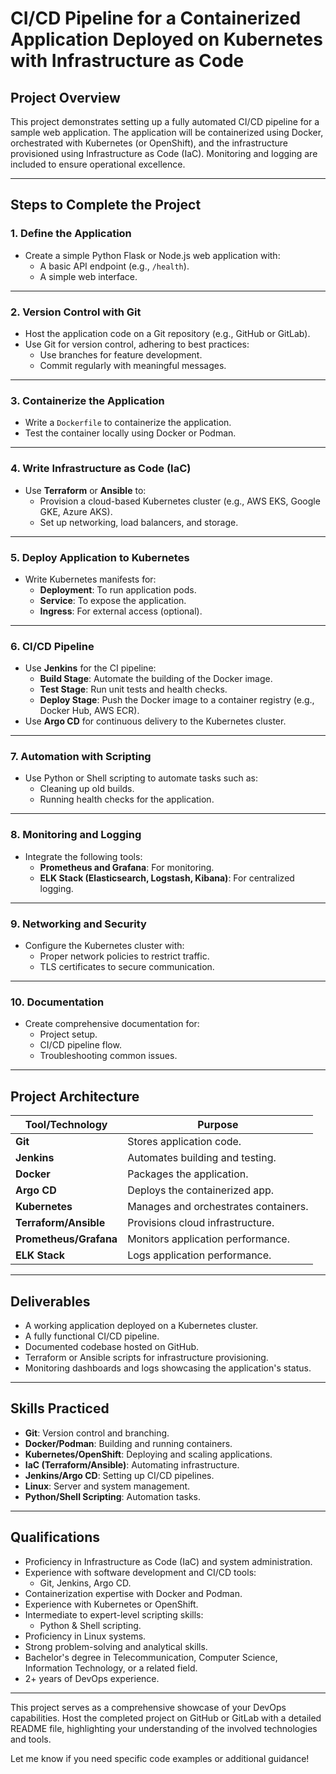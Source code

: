 # CI/CD Pipeline for a Containerized Application Deployed on Kubernetes with Infrastructure as Code

## Project Overview
This project demonstrates setting up a fully automated CI/CD pipeline for a sample web application. The application will be containerized using Docker, orchestrated with Kubernetes (or OpenShift), and the infrastructure provisioned using Infrastructure as Code (IaC). Monitoring and logging are included to ensure operational excellence.

---

## Steps to Complete the Project

### 1. Define the Application
- Create a simple Python Flask or Node.js web application with:
  - A basic API endpoint (e.g., `/health`).
  - A simple web interface.

---

### 2. Version Control with Git
- Host the application code on a Git repository (e.g., GitHub or GitLab).
- Use Git for version control, adhering to best practices:
  - Use branches for feature development.
  - Commit regularly with meaningful messages.

---

### 3. Containerize the Application
- Write a `Dockerfile` to containerize the application.
- Test the container locally using Docker or Podman.

---

### 4. Write Infrastructure as Code (IaC)
- Use **Terraform** or **Ansible** to:
  - Provision a cloud-based Kubernetes cluster (e.g., AWS EKS, Google GKE, Azure AKS).
  - Set up networking, load balancers, and storage.

---

### 5. Deploy Application to Kubernetes
- Write Kubernetes manifests for:
  - **Deployment**: To run application pods.
  - **Service**: To expose the application.
  - **Ingress**: For external access (optional).

---

### 6. CI/CD Pipeline
- Use **Jenkins** for the CI pipeline:
  - **Build Stage**: Automate the building of the Docker image.
  - **Test Stage**: Run unit tests and health checks.
  - **Deploy Stage**: Push the Docker image to a container registry (e.g., Docker Hub, AWS ECR).
- Use **Argo CD** for continuous delivery to the Kubernetes cluster.

---

### 7. Automation with Scripting
- Use Python or Shell scripting to automate tasks such as:
  - Cleaning up old builds.
  - Running health checks for the application.

---

### 8. Monitoring and Logging
- Integrate the following tools:
  - **Prometheus and Grafana**: For monitoring.
  - **ELK Stack (Elasticsearch, Logstash, Kibana)**: For centralized logging.

---

### 9. Networking and Security
- Configure the Kubernetes cluster with:
  - Proper network policies to restrict traffic.
  - TLS certificates to secure communication.

---

### 10. Documentation
- Create comprehensive documentation for:
  - Project setup.
  - CI/CD pipeline flow.
  - Troubleshooting common issues.

---

## Project Architecture

| Tool/Technology      | Purpose                              |
|-----------------------|--------------------------------------|
| **Git**              | Stores application code.            |
| **Jenkins**          | Automates building and testing.     |
| **Docker**           | Packages the application.           |
| **Argo CD**          | Deploys the containerized app.      |
| **Kubernetes**       | Manages and orchestrates containers.|
| **Terraform/Ansible**| Provisions cloud infrastructure.    |
| **Prometheus/Grafana**| Monitors application performance.   |
| **ELK Stack**        | Logs application performance.       |

---

## Deliverables
- A working application deployed on a Kubernetes cluster.
- A fully functional CI/CD pipeline.
- Documented codebase hosted on GitHub.
- Terraform or Ansible scripts for infrastructure provisioning.
- Monitoring dashboards and logs showcasing the application's status.

---

## Skills Practiced
- **Git**: Version control and branching.
- **Docker/Podman**: Building and running containers.
- **Kubernetes/OpenShift**: Deploying and scaling applications.
- **IaC (Terraform/Ansible)**: Automating infrastructure.
- **Jenkins/Argo CD**: Setting up CI/CD pipelines.
- **Linux**: Server and system management.
- **Python/Shell Scripting**: Automation tasks.

---

## Qualifications
- Proficiency in Infrastructure as Code (IaC) and system administration.
- Experience with software development and CI/CD tools:
  - Git, Jenkins, Argo CD.
- Containerization expertise with Docker and Podman.
- Experience with Kubernetes or OpenShift.
- Intermediate to expert-level scripting skills:
  - Python & Shell scripting.
- Proficiency in Linux systems.
- Strong problem-solving and analytical skills.
- Bachelor's degree in Telecommunication, Computer Science, Information Technology, or a related field.
- 2+ years of DevOps experience.

---

This project serves as a comprehensive showcase of your DevOps capabilities. Host the completed project on GitHub or GitLab with a detailed README file, highlighting your understanding of the involved technologies and tools.

Let me know if you need specific code examples or additional guidance!
